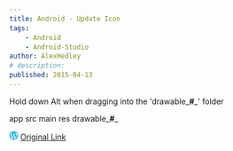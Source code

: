 ```yaml
---
title: Android - Update Icon
tags:
    - Android
    - Android-Studio
author: AlexHedley
# description: 
published: 2015-04-13
---
```


Hold down Alt when dragging into the 'drawable_**#**_' folder

app src main res drawable_**#**_

![Wordpress](../images/wordpress.png "Wordpress") [Original Link](https://alexhedley.wordpress.com/2015/04/13/android-update-icon/)
